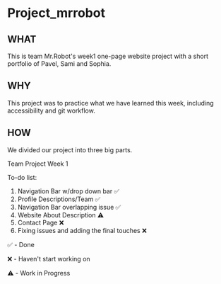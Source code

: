# Project_mrrobot

## WHAT
This is team Mr.Robot's week1 one-page website project with a short portfolio of Pavel, Sami and Sophia.

## WHY
This project was to practice what we have learned this week, including accessibility and git workflow.

## HOW
We divided our project into three big parts.






Team Project Week 1

To-do list:

1) Navigation Bar w/drop down bar ✅
2) Profile Descriptions/Team ✅
3) Navigation Bar overlapping issue ✅
4) Website About Description ⚠️
5) Contact Page ❌
6) Fixing issues and adding the final touches ❌


✅ - Done

❌ - Haven't start working on

⚠️ - Work in Progress
